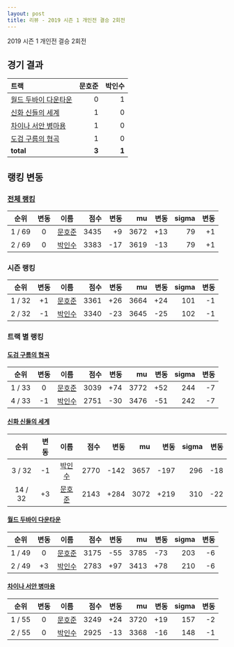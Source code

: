 ```yaml
---
layout: post
title: 리뷰 - 2019 시즌 1 개인전 결승 2회전
---
```


2019 시즌 1 개인전 결승 2회전


## 경기 결과

| 트랙 | 문호준 | 박인수 |
|:---|---:|---:|
| [월드 두바이 다운타운](../dubai) | 0 | 1 |
| [신화 신들의 세계](../shinsegye) | 1 | 0 |
| [차이나 서안 병마용](../byeongma) | 1 | 0 |
| [도검 구름의 협곡](../hyupgog) | 1 | 0 |
| __total__ | __3__ | __1__ |


## 랭킹 변동


### [전체 랭킹](../singles-full)

| 순위 | 변동 | 이름 | 점수 | 변동 | mu | 변동 | sigma | 변동 |
|:---:|:---:|:---:|---:|---:|---:|---:|---:|---:|
| 1 / 69 | 0 | [문호준](../munhojun) | 3435 | +9 | 3672 | +13 | 79 | +1 |
| 2 / 69 | 0 | [박인수](../bakinsu) | 3383 | -17 | 3619 | -13 | 79 | +1 |

### 시즌 랭킹

| 순위 | 변동 | 이름 | 점수 | 변동 | mu | 변동 | sigma | 변동 |
|:---:|:---:|:---:|---:|---:|---:|---:|---:|---:|
| 1 / 32 | +1 | [문호준](../munhojun) | 3361 | +26 | 3664 | +24 | 101 | -1 |
| 2 / 32 | -1 | [박인수](../bakinsu) | 3340 | -23 | 3645 | -25 | 102 | -1 |

### 트랙 별 랭킹


#### [도검 구름의 협곡](../hyupgog)

| 순위 | 변동 | 이름 | 점수 | 변동 | mu | 변동 | sigma | 변동 |
|:---:|:---:|:---:|---:|---:|---:|---:|---:|---:|
| 1 / 33 | 0 | [문호준](../munhojun) | 3039 | +74 | 3772 | +52 | 244 | -7 |
| 4 / 33 | -1 | [박인수](../bakinsu) | 2751 | -30 | 3476 | -51 | 242 | -7 |

#### [신화 신들의 세계](../shinsegye)

| 순위 | 변동 | 이름 | 점수 | 변동 | mu | 변동 | sigma | 변동 |
|:---:|:---:|:---:|---:|---:|---:|---:|---:|---:|
| 3 / 32 | -1 | [박인수](../bakinsu) | 2770 | -142 | 3657 | -197 | 296 | -18 |
| 14 / 32 | +3 | [문호준](../munhojun) | 2143 | +284 | 3072 | +219 | 310 | -22 |

#### [월드 두바이 다운타운](../dubai)

| 순위 | 변동 | 이름 | 점수 | 변동 | mu | 변동 | sigma | 변동 |
|:---:|:---:|:---:|---:|---:|---:|---:|---:|---:|
| 1 / 49 | 0 | [문호준](../munhojun) | 3175 | -55 | 3785 | -73 | 203 | -6 |
| 2 / 49 | +3 | [박인수](../bakinsu) | 2783 | +97 | 3413 | +78 | 210 | -6 |

#### [차이나 서안 병마용](../byeongma)

| 순위 | 변동 | 이름 | 점수 | 변동 | mu | 변동 | sigma | 변동 |
|:---:|:---:|:---:|---:|---:|---:|---:|---:|---:|
| 1 / 55 | 0 | [문호준](../munhojun) | 3249 | +24 | 3720 | +19 | 157 | -2 |
| 2 / 55 | 0 | [박인수](../bakinsu) | 2925 | -13 | 3368 | -16 | 148 | -1 |
